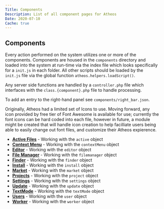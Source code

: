 ```yaml
---
Title: Components
Description: List of all component pages for Atheos
Date: 2020-07-10
Cache: true
---
```

<section>
	<h1>Components</h1>
	<p>Every action performed on the system utilizes one or more of the components. Components are housed in the <code>components</code> directory and loaded into the system at run-time via the index file which looks specifically for a <code>init.js</code> in each folder. All other scripts should be loaded by the <code>init.js</code> file via the global function <code>atheos.helpers.loadScript()</code>.</p>
	<p>Any server side functions are handled by a <code>controller.php</code> file which interfaces with the <code>class.{component}.php</code> file to handle processing.</p>
	<p>To add an entry to the right-hand panel see <code>components/right_bar.json</code>.</p>
	<p>Originally, Atheos had a limited set of Icons to use. Moving forward, any icon provided by free tier of Font Awesome is available for use; currently the font icons can be hard coded into each file, however in future, a module might be created that will handle icon creation to help facilliate users being able to easily change out font files, and customize their Atheos expierence.</p>
</section>
<section>
	<ul>
		<li><strong><a href="/docs/api/components/active">Active Files</a></strong> - Working with the <code>active</code> object</li>
		<li><strong><a href="/docs/api/components/contextMenu">Context Menu</a></strong> - Working with the <code>contextMenu</code> object</li>
		<li><strong><a href="/docs/api/components/editor">Editor</a></strong> - Working with the <code>editor</code> object</li>
		<li><strong><a href="/docs/api/components/filemanager">File Manager</a></strong> - Working with the <code>filemanager</code> object</li>
		<li><strong><a href="/docs/api/components/finder">Finder</a></strong> - Working with the <code>finder</code> object</li>
		<li><strong><a href="/docs/api/components/install">Install</a></strong> - Working with the <code>install</code> object</li>
		<li><strong><a href="/docs/api/components/market">Market</a></strong> - Working with the <code>market</code> object</li>
		<li><strong><a href="/docs/api/components/project">Projects</a></strong> - Working with the <code>project</code> object</li>
		<li><strong><a href="/docs/api/components/settings">Settings</a></strong> - Working with the <code>settings</code> object</li>
		<li><strong><a href="/docs/api/components/update">Update</a></strong> - Working with the <code>update</code> object</li>
		<li><strong><a href="/docs/api/components/textmode">TextMode</a></strong> - Working with the <code>textMode</code> object</li>
		<li><strong><a href="/docs/api/components/user">Users</a></strong> - Working with the <code>user</code> object</li>
		<li><strong><a href="/docs/api/components/worker">Worker</a></strong> - Working with the <code>worker</code> object</li>
	</ul>
</section>